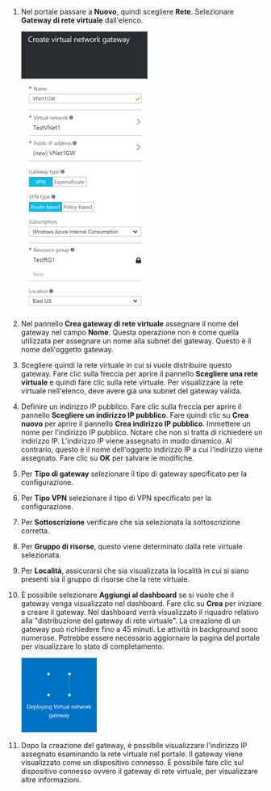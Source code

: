 1. Nel portale passare a **Nuovo**, quindi scegliere **Rete**. Selezionare **Gateway di rete virtuale** dall'elenco.

	![Gateway](./media/vpn-gateway-add-gw-rm-portal-include/creategw250.png)

2. Nel pannello **Crea gateway di rete virtuale** assegnare il nome del gateway nel campo **Nome**. Questa operazione non è come quella utilizzata per assegnare un nome alla subnet del gateway. Questo è il nome dell'oggetto gateway.
 
3. Scegliere quindi la rete virtuale in cui si vuole distribuire questo gateway. Fare clic sulla freccia per aprire il pannello **Scegliere una rete virtuale** e quindi fare clic sulla rete virtuale. Per visualizzare la rete virtuale nell'elenco, deve avere già una subnet del gateway valida.

4. Definire un indirizzo IP pubblico. Fare clic sulla freccia per aprire il pannello **Scegliere un indirizzo IP pubblico**. Fare quindi clic su **Crea nuovo** per aprire il pannello **Crea indirizzo IP pubblico**. Immettere un nome per l'indirizzo IP pubblico. Notare che non si tratta di richiedere un indirizzo IP. L'indirizzo IP viene assegnato in modo dinamico. Al contrario, questo è il nome dell'oggetto indirizzo IP a cui l'indirizzo viene assegnato. Fare clic su **OK** per salvare le modifiche.

5. Per **Tipo di gateway** selezionare il tipo di gateway specificato per la configurazione.

6. Per **Tipo VPN** selezionare il tipo di VPN specificato per la configurazione.

7. Per **Sottoscrizione** verificare che sia selezionata la sottoscrizione corretta.

8. Per **Gruppo di risorse**, questo viene determinato dalla rete virtuale selezionata.

9. Per **Località**, assicurarsi che sia visualizzata la località in cui si siano presenti sia il gruppo di risorse che la rete virtuale.

10. È possibile selezionare **Aggiungi al dashboard** se si vuole che il gateway venga visualizzato nel dashboard. Fare clic su **Crea** per iniziare a creare il gateway. Nel dashboard verrà visualizzato il riquadro relativo alla "distribuzione del gateway di rete virtuale". La creazione di un gateway può richiedere fino a 45 minuti. Le attività in background sono numerose. Potrebbe essere necessario aggiornare la pagina del portale per visualizzare lo stato di completamento.

	
	![Gateway](./media/vpn-gateway-add-gw-rm-portal-include/deployvnetgw150.png)

11. Dopo la creazione del gateway, è possibile visualizzare l'indirizzo IP assegnato esaminando la rete virtuale nel portale. Il gateway viene visualizzato come un dispositivo connesso. È possibile fare clic sul dispositivo connesso ovvero il gateway di rete virtuale, per visualizzare altre informazioni.



